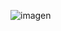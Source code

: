 ![imagen](https://github.com/dbdv/ULP_Android_TP_2_2024/assets/69542340/c54c10a9-1a52-427f-9b0e-5eebbdb3e78c)
